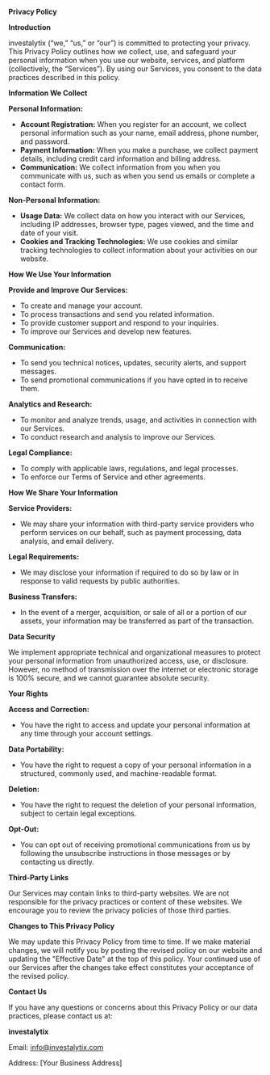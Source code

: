 **Privacy Policy**

**Introduction**

investalytix (“we,” “us,” or “our”) is committed to protecting your privacy. This Privacy Policy outlines how we collect, use, and safeguard your personal information when you use our website, services, and platform (collectively, the “Services”). By using our Services, you consent to the data practices described in this policy.

**Information We Collect**

**Personal Information:**

- **Account Registration:** When you register for an account, we collect personal information such as your name, email address, phone number, and password.
- **Payment Information:** When you make a purchase, we collect payment details, including credit card information and billing address.
- **Communication:** We collect information from you when you communicate with us, such as when you send us emails or complete a contact form.

**Non-Personal Information:**

- **Usage Data:** We collect data on how you interact with our Services, including IP addresses, browser type, pages viewed, and the time and date of your visit.
- **Cookies and Tracking Technologies:** We use cookies and similar tracking technologies to collect information about your activities on our website.

**How We Use Your Information**

**Provide and Improve Our Services:**

- To create and manage your account.
- To process transactions and send you related information.
- To provide customer support and respond to your inquiries.
- To improve our Services and develop new features.

**Communication:**

- To send you technical notices, updates, security alerts, and support messages.
- To send promotional communications if you have opted in to receive them.

**Analytics and Research:**

- To monitor and analyze trends, usage, and activities in connection with our Services.
- To conduct research and analysis to improve our Services.

**Legal Compliance:**

- To comply with applicable laws, regulations, and legal processes.
- To enforce our Terms of Service and other agreements.

**How We Share Your Information**

**Service Providers:**

- We may share your information with third-party service providers who perform services on our behalf, such as payment processing, data analysis, and email delivery.

**Legal Requirements:**

- We may disclose your information if required to do so by law or in response to valid requests by public authorities.

**Business Transfers:**

- In the event of a merger, acquisition, or sale of all or a portion of our assets, your information may be transferred as part of the transaction.

**Data Security**

We implement appropriate technical and organizational measures to protect your personal information from unauthorized access, use, or disclosure. However, no method of transmission over the internet or electronic storage is 100% secure, and we cannot guarantee absolute security.

**Your Rights**

**Access and Correction:**

- You have the right to access and update your personal information at any time through your account settings.

**Data Portability:**

- You have the right to request a copy of your personal information in a structured, commonly used, and machine-readable format.

**Deletion:**

- You have the right to request the deletion of your personal information, subject to certain legal exceptions.

**Opt-Out:**

- You can opt out of receiving promotional communications from us by following the unsubscribe instructions in those messages or by contacting us directly.

**Third-Party Links**

Our Services may contain links to third-party websites. We are not responsible for the privacy practices or content of these websites. We encourage you to review the privacy policies of those third parties.

**Changes to This Privacy Policy**

We may update this Privacy Policy from time to time. If we make material changes, we will notify you by posting the revised policy on our website and updating the "Effective Date" at the top of this policy. Your continued use of our Services after the changes take effect constitutes your acceptance of the revised policy.

**Contact Us**

If you have any questions or concerns about this Privacy Policy or our data practices, please contact us at:

**investalytix**

Email: <info@investalytix.com>

Address: \[Your Business Address\]